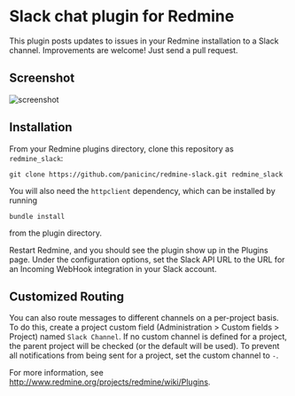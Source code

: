 # Slack chat plugin for Redmine

This plugin posts updates to issues in your Redmine installation to a Slack
channel. Improvements are welcome! Just send a pull request.

## Screenshot

![screenshot](https://raw.github.com/sciyoshi/redmine-slack/gh-pages/screenshot.png)

## Installation

From your Redmine plugins directory, clone this repository as `redmine_slack`:

    git clone https://github.com/panicinc/redmine-slack.git redmine_slack

You will also need the `httpclient` dependency, which can be installed by running

    bundle install

from the plugin directory.

Restart Redmine, and you should see the plugin show up in the Plugins page.
Under the configuration options, set the Slack API URL to the URL for an
Incoming WebHook integration in your Slack account.

## Customized Routing

You can also route messages to different channels on a per-project basis. To
do this, create a project custom field (Administration > Custom fields > Project)
named `Slack Channel`. If no custom channel is defined for a project, the parent
project will be checked (or the default will be used). To prevent all notifications
from being sent for a project, set the custom channel to `-`.

For more information, see http://www.redmine.org/projects/redmine/wiki/Plugins.
